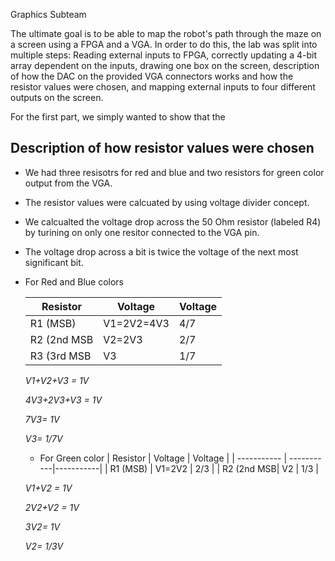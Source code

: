 
Graphics Subteam

The ultimate goal is to be able to map the robot's path through the maze on a screen using a FPGA and a VGA. In order to do this, the lab was split into multiple steps: Reading external inputs to FPGA, correctly updating a 4-bit array dependent on the inputs, drawing one box on the screen, description of how the DAC on the provided VGA connectors works and how the resistor values were chosen, and mapping external inputs to four different outputs on the screen.


For the first part, we simply wanted to show that the 


## Description of how resistor values were chosen

* We had three resisotrs for red and blue and two resistors for green color output from the VGA.
* The resistor values were calcuated by using voltage divider concept. 
* We calcualted the voltage drop across the 50 Ohm resistor (labeled R4) by turining on only one resitor connected to the VGA pin. 
* The voltage drop across a bit is twice the voltage of the next most significant bit. 
* For Red and Blue colors

   | Resistor    | Voltage       |  Voltage  |
   | ----------- | ------------- |-----------|
   | R1  (MSB)   | V1=2V2=4V3    | 4/7       |
   | R2  (2nd MSB| V2=2V3        | 2/7       |
   | R3  (3rd MSB| V3            | 1/7       |
   
   *V1+V2+V3 = 1V*
   
   *4V3+2V3+V3 = 1V*
   
   *7V3= 1V*
   
   *V3= 1/7V*
   
  * For Green color
   | Resistor    | Voltage    |  Voltage  |
   | ----------- | -----------|-----------|
   | R1  (MSB)   | V1=2V2     | 2/3       |
   | R2  (2nd MSB| V2         | 1/3       |
   
   *V1+V2 = 1V*
   
   *2V2+V2 = 1V*
   
   *3V2= 1V*
   
   *V2= 1/3V*
   
  
  
   
